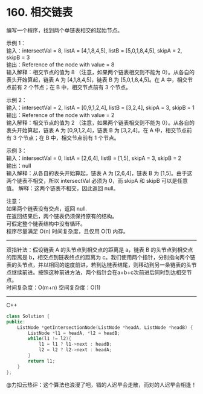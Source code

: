 # 160. 相交链表

编写一个程序，找到两个单链表相交的起始节点。

示例 1：  
输入：intersectVal = 8, listA = [4,1,8,4,5], listB = [5,0,1,8,4,5], skipA = 2, skipB = 3  
输出：Reference of the node with value = 8  
输入解释：相交节点的值为 8 （注意，如果两个链表相交则不能为 0）。从各自的表头开始算起，链表 A 为 [4,1,8,4,5]，链表 B 为 [5,0,1,8,4,5]。在 A 中，相交节点前有 2 个节点；在 B 中，相交节点前有 3 个节点。  

示例 2：  
输入：intersectVal = 2, listA = [0,9,1,2,4], listB = [3,2,4], skipA = 3, skipB = 1  
输出：Reference of the node with value = 2  
输入解释：相交节点的值为 2 （注意，如果两个链表相交则不能为 0）。从各自的表头开始算起，链表 A 为 [0,9,1,2,4]，链表 B 为 [3,2,4]。在 A 中，相交节点前有 3 个节点；在 B 中，相交节点前有 1 个节点。  

示例 3：  
输入：intersectVal = 0, listA = [2,6,4], listB = [1,5], skipA = 3, skipB = 2  
输出：null  
输入解释：从各自的表头开始算起，链表 A 为 [2,6,4]，链表 B 为 [1,5]。由于这两个链表不相交，所以 intersectVal 必须为 0，而 skipA 和 skipB 可以是任意值。
解释：这两个链表不相交，因此返回 null。  

注意：  
如果两个链表没有交点，返回 null.  
在返回结果后，两个链表仍须保持原有的结构。  
可假定整个链表结构中没有循环。  
程序尽量满足 O(n) 时间复杂度，且仅用 O(1) 内存。  

---

双指针法：假设链表 A 的头节点到相交点的距离是 a，链表 B 的头节点到相交点的距离是 b，相交点到链表终点的距离为 c。我们使用两个指针，分别指向两个链表的头节点，并以相同的速度前进，若到达链表结尾，则移动到另一条链表的头节点继续前进。按照这种前进方法，两个指针会在a+b+c次前进后同时到达相交节点。  
时间复杂度：O(m+n) 空间复杂度：O(1)  

---

C++  

```cpp
class Solution {
public:
    ListNode *getIntersectionNode(ListNode *headA, ListNode *headB) {
        ListNode *l1 = headA, *l2 = headB;
        while(l1 != l2){
            l1 = l1 ? l1->next : headB;
            l2 = l2 ? l2->next : headA;
        }
        return l1;
    }
};
```

@力扣云热评：这个算法也浪漫了吧，错的人迟早会走散，而对的人迟早会相逢！
